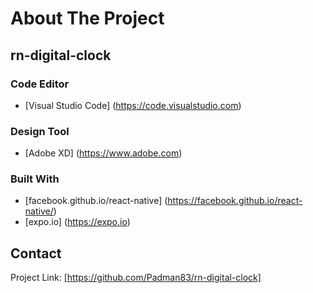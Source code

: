 # About The Project

## rn-digital-clock


### Code Editor

* [Visual Studio Code] (https://code.visualstudio.com)


### Design Tool

* [Adobe XD] (https://www.adobe.com)


### Built With

* [facebook.github.io/react-native] (https://facebook.github.io/react-native/)
* [expo.io] (https://expo.io)


## Contact

Project Link: [https://github.com/Padman83/rn-digital-clock]
